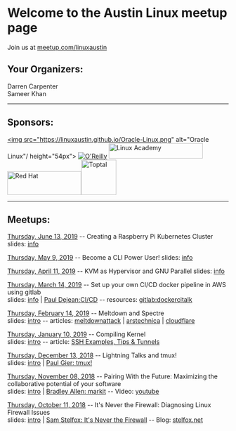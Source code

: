 # Welcome to the Austin Linux meetup page
Join us at [meetup.com/linuxaustin](https://www.meetup.com/linuxaustin/)

## Your Organizers:  
Darren Carpenter  
Sameer Khan

---

## Sponsors:

<a href="https://www.oracle.com/linux"><img src="https://linuxaustin.github.io/Oracle-Linux.png" alt="Oracle Linux"/ height="54px"></a>
<a href="https://www.oreilly.com/pub/cpc/169501"><img src="https://www.oreilly.com/partner_file/ORM_logo_box75_hex.jpg" alt="O'Reilly"/></a>
<a href="https://linuxacademy.com" class="logo"><img src="https://linuxacademy.com/templates/default/assets/img/LinuxAcademy-logo-dk.svg" alt="Linux Academy" height="35px" width="214px"></a>
<a href="https://www.redhat.com"><img src="https://www.redhat.com/profiles/rh/themes/redhatdotcom/img/logo-reverse.svg" alt="Red Hat" height="54px" width="168px"></a><a href="https://www.toptal.com"><img src="https://uploads.toptal.io/press-center/logos/blue/regular-logo/full_logo.svg" alt="Toptal" height="80.px"></a>

---

## Meetups:

[Thursday, June 13, 2019](https://www.meetup.com/linuxaustin/events/jbxcnqyzjbrb/) -- Creating a Raspberry Pi Kubernetes Cluster
slides: [info](https://linuxaustin.github.io/intro-slides/2019-06-13)

[Thursday, May 9, 2019](https://www.meetup.com/linuxaustin/events/jbxcnqyzhbmb/) -- Become a CLI Power User!
slides: [info](https://linuxaustin.github.io/intro-slides/2019-05-09)

[Thursday, April 11, 2019](https://www.meetup.com/linuxaustin/events/jbxcnqyzgbpb/) -- KVM as Hypervisor and GNU Parallel
slides: [info](https://linuxaustin.github.io/intro-slides/2019-04-11)

[Thursday, March 14, 2019](https://www.meetup.com/linuxaustin/events/jbxcnqyzfbsb/) -- Set up your own CI/CD docker pipeline in AWS using gitlab  
slides: [info](https://linuxaustin.github.io/intro-slides/2019-03-14) | [Paul Dejean:CI/CD](http://dockerslides.com) -- resources: [gitlab:dockercitalk](https://gitlab.com/dockercitalk)

[Thursday, February 14, 2019](https://www.meetup.com/linuxaustin/events/jbxcnqyzdbsb/) -- Meltdown and Spectre  
slides: [intro](https://linuxaustin.github.io/intro-slides/2019-02-14) -- articles: [meltdownattack](https://meltdownattack.com/) | [arstechnica](https://arstechnica.com/gadgets/2018/01/meltdown-and-spectre-every-modern-processor-has-unfixable-security-flaws/) | [cloudflare](https://blog.cloudflare.com/meltdown-spectre-non-technical/)

[Thursday, January 10, 2019](https://www.meetup.com/linuxaustin/events/jbxcnqyzcbnb/) -- Compiling Kernel  
slides: [intro](https://linuxaustin.github.io/intro-slides/2019-01-10) -- article: [SSH Examples, Tips & Tunnels](https://hackertarget.com/ssh-examples-tunnels/)

[Thursday, December 13, 2018](https://www.meetup.com/linuxaustin/events/lbqzhqyxqbrb/) -- Lightning Talks and tmux!  
slides: [intro](https://linuxaustin.github.io/intro-slides/2018-12-13) | [Paul Gier: tmux!](https://github.com/linuxaustin/tmux-notes/blob/master/tmux-presentation.org)

[Thursday, November 08, 2018](https://www.meetup.com/linuxaustin/events/lbqzhqyxpblb/) -- Pairing With the Future: Maximizing the collaborative potential of your software  
slides: [intro](https://linuxaustin.github.io/intro-slides/2018-11-08) | [Bradley Allen: markit](https://github.com/linuxaustin/OtherSlides/blob/master/markit-presentation-18-11-09-01.odp) -- Video: [youtube](https://youtu.be/Ti0kMejBgkk)

[Thursday, October 11, 2018](https://www.meetup.com/linuxaustin/events/zqmmhqyxnbpb/) -- It's Never the Firewall: Diagnosing Linux Firewall Issues  
slides: [intro](https://linuxaustin.github.io/intro-slides/11-10-18) | [Sam Stelfox: It's Never the Firewall](https://stelfox.net/files/it_is_never_the_firewall.pdf) -- Blog: [stelfox.net](https://stelfox.net/blog/2018/10/its-never-the-firewall/)
